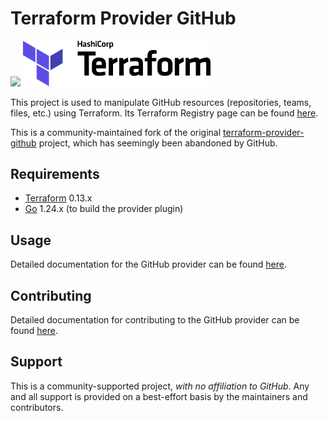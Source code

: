 # Terraform Provider GitHub

<img src="https://cloud.githubusercontent.com/assets/98681/24211275/c4ebd04e-0ee8-11e7-8606-061d656a42df.png" width="72" height="">

<img src="https://raw.githubusercontent.com/hashicorp/terraform-website/d841a1e5fca574416b5ca24306f85a0f4f41b36d/content/source/assets/images/logo-terraform-main.svg" width="300px">

This project is used to manipulate GitHub resources (repositories, teams, files, etc.) using Terraform. Its Terraform Registry page can be found [here](https://registry.terraform.io/providers/isometry/github/).

This is a community-maintained fork of the original [terraform-provider-github](https://github.com/integrations/terraform-provider-github) project, which has seemingly been abandoned by GitHub.

## Requirements

-	[Terraform](https://www.terraform.io/downloads.html) 0.13.x
-	[Go](https://golang.org/doc/install) 1.24.x (to build the provider plugin)

## Usage

Detailed documentation for the GitHub provider can be found [here](https://registry.terraform.io/providers/isometry/github).

## Contributing

Detailed documentation for contributing to the GitHub provider can be found [here](CONTRIBUTING.md).

## Support

This is a community-supported project, *with no affiliation to GitHub*. Any and all support is provided on a best-effort basis by the maintainers and contributors.
